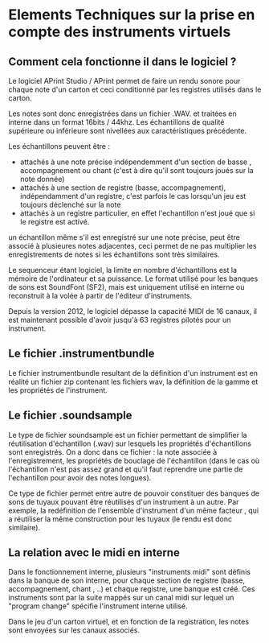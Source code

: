 Elements Techniques sur la prise en compte des instruments virtuels
===================================================================

Comment cela fonctionne il dans le logiciel ?
---------------------------------------------

Le logiciel APrint Studio / APrint permet de faire un rendu sonore pour chaque note d'un carton et ceci conditionné par les registres utilisés dans le carton.

Les notes sont donc enregistrées dans un fichier .WAV. et traitées en interne dans un format 16bits / 44khz. Les échantillons de qualité supérieure ou inférieure sont nivellées aux caractéristiques précédente.

Les échantillons peuvent être :

-   attachés à une note précise indépendemment d'un section de basse , accompagnement ou chant (c'est à dire qu'il sont toujours joués sur la note donnée)
-   attachés à une section de registre (basse, accompagnement), indépendamment d'un registre, c'est parfois le cas lorsqu'un jeu est toujours déclenché sur la note
-   attachés à un registre particulier, en effet l'echantillon n'est joué que si le registre est activé.

un échantillon même s'il est enregistré sur une note précise, peut être associé à plusieures notes adjacentes, ceci permet de ne pas multiplier les enregistrements de notes si les échantillons sont très similaires.

Le sequenceur étant logiciel, la limite en nombre d'échantillons est la mémoire de l'ordinateur et sa puissance. Le format utilisé pour les banques de sons est SoundFont (SF2), mais est uniquement utilisé en interne ou reconstruit à la volée à partir de l'éditeur d'instruments.

Depuis la version 2012, le logiciel dépasse la capacité MIDI de 16 canaux, il est maintenant possible d'avoir jusqu'à 63 registres pilotés pour un instrument.

Le fichier .instrumentbundle
----------------------------

Le fichier instrumentbundle resultant de la définition d'un instrument est en réalité un fichier zip contenant les fichiers wav, la définition de la gamme et les propriétés de l'instrument.

Le fichier .soundsample
-----------------------

Le type de fichier soundsample est un fichier permettant de simplifier la réutilisation d'échantillon (.wav) sur lesquels les propriétés d'échantillons sont enregistrés. On a donc dans ce fichier : la note associée à l'enregistrement, les propriétés de bouclage de l'échantillon (dans le cas où l'échantillon n'est pas assez grand et qu'il faut reprendre une partie de l'echantillon pour avoir des notes longues).

Ce type de fichier permet entre autre de pouvoir constituer des banques de sons de tuyaux pouvant être réutilisés d'un instrument à un autre. Par exemple, la redéfinition de l'ensemble d'instrument d'un même facteur , qui a réutiliser la même construction pour les tuyaux (le rendu est donc similaire).

La relation avec le midi en interne
-----------------------------------

Dans le fonctionnement interne, plusieurs "instruments midi" sont définis dans la banque de son interne, pour chaque section de registre (basse, accompagnement, chant , ..) et chaque registre, une banque est créé. Ces instruments sont par la suite mappés sur un canal midi sur lequel un "program change" spécifie l'instrument interne utilisé.

Dans le jeu d'un carton virtuel, et en fonction de la registration, les notes sont envoyées sur les canaux associés.
